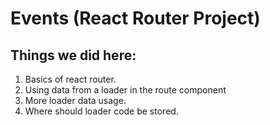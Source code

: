 # Events (React Router Project)

## Things we did here:

1. Basics of react router.
2. Using data from a loader in the route component
3. More loader data usage.
4. Where should loader code be stored.
